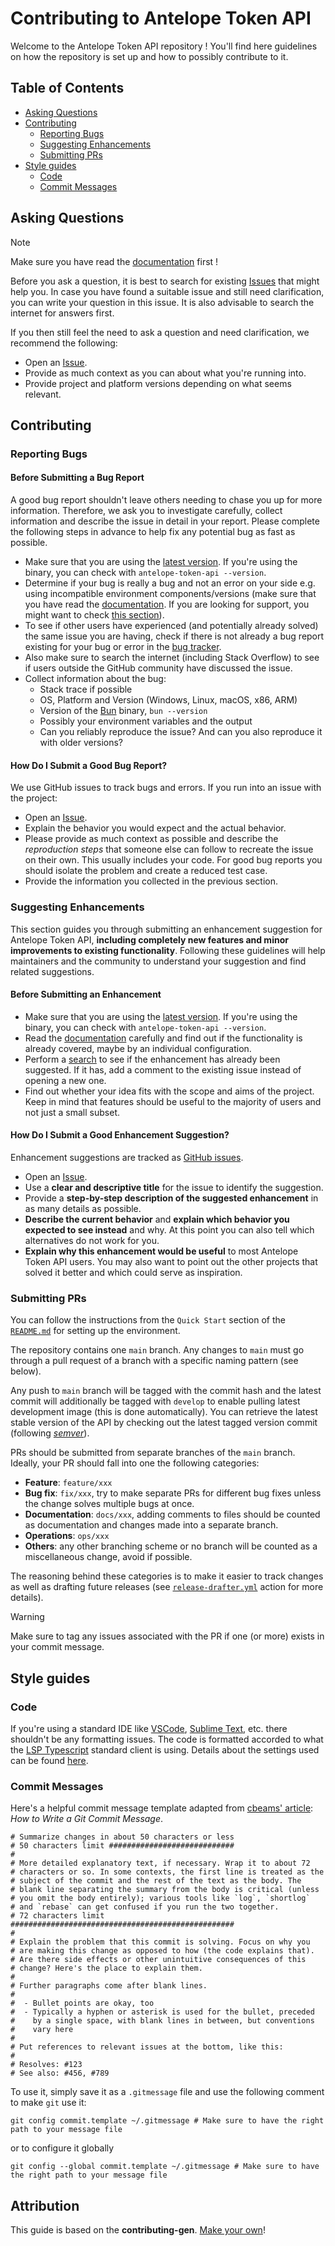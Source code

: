 # Contributing to Antelope Token API

Welcome to the Antelope Token API repository ! You'll find here guidelines on how the repository is set up and how to possibly contribute to it.

<!-- TODO: Link to Pinax Discord -->

## Table of Contents

- [Asking Questions](#asking-questions)
- [Contributing](#contributing)
  - [Reporting Bugs](#reporting-bugs)
  - [Suggesting Enhancements](#suggesting-enhancements)
  - [Submitting PRs](#submitting-prs)
- [Style guides](#style-guides)
  - [Code](#code)
  - [Commit Messages](#commit-messages)

## Asking Questions

> [!NOTE]
> Make sure you have read the [documentation](README.md) first !

Before you ask a question, it is best to search for existing [Issues](https://github.com/pinax-network/antelope-token-api/issues) that might help you. In case you have found a suitable issue and still need clarification, you can write your question in this issue. It is also advisable to search the internet for answers first.

<!-- TODO: Issue VS Tech support in Discord ? -->
If you then still feel the need to ask a question and need clarification, we recommend the following:

- Open an [Issue](https://github.com/pinax-network/antelope-token-api/issues/new).
- Provide as much context as you can about what you're running into.
- Provide project and platform versions depending on what seems relevant.

## Contributing

<!-- TODO: Keep that ?
> ### Legal Notice
> When contributing to this project, you must agree that you have authored 100% of the content, that you have the necessary rights to the content and that the content you contribute may be provided under the project license.
-->

### Reporting Bugs

#### Before Submitting a Bug Report

A good bug report shouldn't leave others needing to chase you up for more information. Therefore, we ask you to investigate carefully, collect information and describe the issue in detail in your report. Please complete the following steps in advance to help fix any potential bug as fast as possible.

- Make sure that you are using the [latest version](https://github.com/pinax-network/antelope-token-api/releases). If you're using the binary, you can check with `antelope-token-api --version`.
- Determine if your bug is really a bug and not an error on your side e.g. using incompatible environment components/versions (make sure that you have read the [documentation](README.md). If you are looking for support, you might want to check [this section](#asking-questions)).
- To see if other users have experienced (and potentially already solved) the same issue you are having, check if there is not already a bug report existing for your bug or error in the [bug tracker](https://github.com/pinax-network/antelope-token-api/issues?q=label%3Abug).
- Also make sure to search the internet (including Stack Overflow) to see if users outside the GitHub community have discussed the issue.
- Collect information about the bug:
  - Stack trace if possible
  - OS, Platform and Version (Windows, Linux, macOS, x86, ARM)
  - Version of the [Bun](https://bun.sh/) binary, `bun --version`
  - Possibly your environment variables and the output
  - Can you reliably reproduce the issue? And can you also reproduce it with older versions?

#### How Do I Submit a Good Bug Report?

<!-- TODO: Figure out security policy 
  > You must never report security related issues, vulnerabilities or bugs including sensitive information to the issue tracker, or elsewhere in public. Instead, sensitive bugs must be sent by email to <>.
-->

We use GitHub issues to track bugs and errors. If you run into an issue with the project:

- Open an [Issue](https://github.com/pinax-network/antelope-token-api/issues/new?assignees=0237h&labels=bug&projects=&template=bug_report.md&title=).
- Explain the behavior you would expect and the actual behavior.
- Please provide as much context as possible and describe the *reproduction steps* that someone else can follow to recreate the issue on their own. This usually includes your code. For good bug reports you should isolate the problem and create a reduced test case.
- Provide the information you collected in the previous section.

### Suggesting Enhancements

This section guides you through submitting an enhancement suggestion for Antelope Token API, **including completely new features and minor improvements to existing functionality**. Following these guidelines will help maintainers and the community to understand your suggestion and find related suggestions.

#### Before Submitting an Enhancement

- Make sure that you are using the [latest version](https://github.com/pinax-network/antelope-token-api/releases). If you're using the binary, you can check with `antelope-token-api --version`.
- Read the [documentation](README.md) carefully and find out if the functionality is already covered, maybe by an individual configuration.
- Perform a [search](https://github.com/pinax-network/antelope-token-api/issues) to see if the enhancement has already been suggested. If it has, add a comment to the existing issue instead of opening a new one.
- Find out whether your idea fits with the scope and aims of the project. Keep in mind that features should be useful to the majority of users and not just a small subset.

#### How Do I Submit a Good Enhancement Suggestion?

Enhancement suggestions are tracked as [GitHub issues](https://github.com/pinax-network/antelope-token-api/issues).

- Open an [Issue](https://github.com/pinax-network/antelope-token-api/issues/new?assignees=0237h&labels=feature&projects=&template=feature_request.md&title=).
- Use a **clear and descriptive title** for the issue to identify the suggestion.
- Provide a **step-by-step description of the suggested enhancement** in as many details as possible.
- **Describe the current behavior** and **explain which behavior you expected to see instead** and why. At this point you can also tell which alternatives do not work for you.
- **Explain why this enhancement would be useful** to most Antelope Token API users. You may also want to point out the other projects that solved it better and which could serve as inspiration.

### Submitting PRs

You can follow the instructions from the `Quick Start` section of the [`README.md`](README.md/#quick-start) for setting up the environment.

The repository contains one `main` branch. Any changes to `main` must go through a pull request of a branch with a specific naming pattern (see below).

Any push to `main` branch will be tagged with the commit hash and the latest commit will additionally be tagged with `develop` to enable pulling latest development image (this is done automatically). You can retrieve the latest stable version of the API by checking out the latest tagged version commit (following [*semver*](https://semver.org/)).

PRs should be submitted from separate branches of the `main` branch. Ideally, your PR should fall into one the following categories:
- **Feature**: `feature/xxx`
- **Bug fix**: `fix/xxx`, try to make separate PRs for different bug fixes unless the change solves multiple bugs at once.
- **Documentation**: `docs/xxx`, adding comments to files should be counted as documentation and changes made into a separate branch.
- **Operations**: `ops/xxx`
- **Others**: any other branching scheme or no branch will be counted as a miscellaneous change, avoid if possible.

The reasoning behind these categories is to make it easier to track changes as well as drafting future releases (see [`release-drafter.yml`](.github/release-drafter.yml) action for more details).

> [!WARNING]
> Make sure to tag any issues associated with the PR if one (or more) exists in your commit message.

## Style guides

### Code

If you're using a standard IDE like [VSCode](https://code.visualstudio.com/), [Sublime Text](https://www.sublimetext.com/), etc. there shouldn't be any formatting issues. The code is formatted accorded to what the [LSP Typescript](https://github.com/typescript-language-server/typescript-language-server) standard client is using. Details about the settings used can be found [here](https://github.com/sublimelsp/LSP-typescript/blob/00aef378fd99283ae8451fe8f3f2483fa62b7d8e/LSP-typescript.sublime-settings#L61).

### Commit Messages

Here's a helpful commit message template adapted from [cbeams' article](https://cbea.ms/git-commit/): *How to Write a Git Commit Message*.

```
# Summarize changes in about 50 characters or less
# 50 characters limit ############################
# 
# More detailed explanatory text, if necessary. Wrap it to about 72
# characters or so. In some contexts, the first line is treated as the
# subject of the commit and the rest of the text as the body. The
# blank line separating the summary from the body is critical (unless
# you omit the body entirely); various tools like `log`, `shortlog`
# and `rebase` can get confused if you run the two together.
# 72 characters limit ##################################################
# 
# Explain the problem that this commit is solving. Focus on why you
# are making this change as opposed to how (the code explains that).
# Are there side effects or other unintuitive consequences of this
# change? Here's the place to explain them.
# 
# Further paragraphs come after blank lines.
# 
#  - Bullet points are okay, too
#  - Typically a hyphen or asterisk is used for the bullet, preceded
#    by a single space, with blank lines in between, but conventions
#    vary here
# 
# Put references to relevant issues at the bottom, like this:
# 
# Resolves: #123
# See also: #456, #789
```

To use it, simply save it as a `.gitmessage` file and use the following comment to make `git` use it:
```console
git config commit.template ~/.gitmessage # Make sure to have the right path to your message file
```
or to configure it globally
```console
git config --global commit.template ~/.gitmessage # Make sure to have the right path to your message file
```

<!-- TODO: Add example commit -->

## Attribution

This guide is based on the **contributing-gen**. [Make your own](https://github.com/bttger/contributing-gen)!
